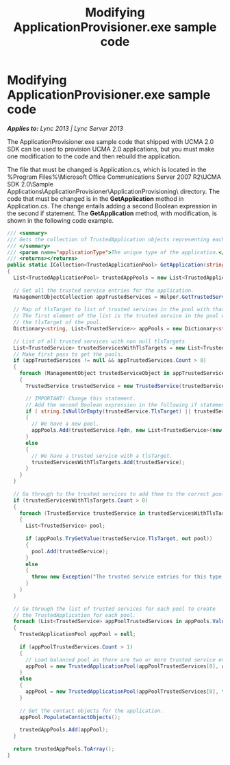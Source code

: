 ﻿---
title: Modifying ApplicationProvisioner.exe sample code
TOCTitle: Modifying ApplicationProvisioner.exe sample code
ms:assetid: 3e9e49ba-651e-4a09-939f-37b863e4a415
ms:mtpsurl: https://msdn.microsoft.com/en-us/library/Dn466118(v=office.15)
ms:contentKeyID: 57103411
ms.date: 07/25/2014
mtps_version: v=office.15
dev_langs:
- csharp
---

# Modifying ApplicationProvisioner.exe sample code


_**Applies to:** Lync 2013 | Lync Server 2013_

The ApplicationProvisioner.exe sample code that shipped with UCMA 2.0 SDK can be used to provision UCMA 2.0 applications, but you must make one modification to the code and then rebuild the application.

The file that must be changed is Application.cs, which is located in the %Program Files%\\Microsoft Office Communications Server 2007 R2\\UCMA SDK 2.0\\Sample Applications\\ApplicationProvisioner\\ApplicationProvisioning\\ directory. The code that must be changed is in the **GetApplication** method in Application.cs. The change entails adding a second Boolean expression in the second if statement. The **GetApplication** method, with modification, is shown in the following code example.

``` csharp
/// <summary>
/// Gets the collection of TrustedApplication objects representing each pool for the application.
/// </summary>
/// <param name="applicationType">The unique type of the application.</param>
/// <returns></returns>
public static ICollection<TrustedApplicationPool> GetApplication(string applicationType)
{
  List<TrustedApplicationPool> trustedAppPools = new List<TrustedApplicationPool>();
 
  // Get all the trusted service entries for the application.
  ManagementObjectCollection appTrustedServices = Helper.GetTrustedServices(applicationType);
 
  // Map of tlsTarget to list of trusted services in the pool with that tlsTarget
  // The first element of the list is the trusted service in the pool whose FQDN matches
  // the tlsTarget of the pool.
  Dictionary<string, List<TrustedService>> appPools = new Dictionary<string, List<TrustedService>>();
 
  // List of all trusted services with non null tlsTargets
  List<TrustedService> trustedServicesWithTlsTargets = new List<TrustedService>();
  // Make first pass to get the pools.
  if (appTrustedServices != null && appTrustedServices.Count > 0)
  {
    foreach (ManagementObject trustedServiceObject in appTrustedServices)
    {
      TrustedService trustedService = new TrustedService(trustedServiceObject, null);

      // IMPORTANT! Change this statement.
      // Add the second Boolean expression in the following if statement. 
      if ( string.IsNullOrEmpty(trustedService.TlsTarget) || trustedService.TlsTarget.Equals(trustedService.Fqdn, StringComparison.OrdinalIgnoreCase) )
      {
        // We have a new pool.
        appPools.Add(trustedService.Fqdn, new List<TrustedService>(new TrustedService[] { trustedService }));
      }
      else
      {
        // We have a trusted service with a tlsTarget.
        trustedServicesWithTlsTargets.Add(trustedService);
      }
    }
  }
 
  // Go through to the trusted services to add them to the correct pool collection.
  if (trustedServicesWithTlsTargets.Count > 0)
  {
    foreach (TrustedService trustedService in trustedServicesWithTlsTargets)
    {
      List<TrustedService> pool;
 
      if (appPools.TryGetValue(trustedService.TlsTarget, out pool))
      {
        pool.Add(trustedService);
      }
      else
      {
        throw new Exception("The trusted service entries for this type are corrupted");
      }
    }
  }
 
  // Go through the list of trusted services for each pool to create
  // the TrustedApplication for each pool.
  foreach (List<TrustedService> appPoolTrustedServices in appPools.Values)
  {
    TrustedApplicationPool appPool = null;
 
    if (appPoolTrustedServices.Count > 1)
    {
      // Load balanced pool as there are two or more trusted service entries.
      appPool = new TrustedApplicationPool(appPoolTrustedServices[0], appPoolTrustedServices.GetRange(1, appPoolTrustedServices.Count - 1));
    }
    else
    {
      appPool = new TrustedApplicationPool(appPoolTrustedServices[0], false);
    }
 
    // Get the contact objects for the application. 
    appPool.PopulateContactObjects();
 
    trustedAppPools.Add(appPool);
  }
 
  return trustedAppPools.ToArray();
}
```


